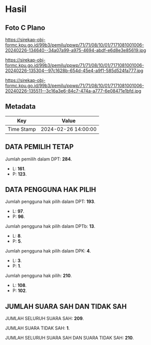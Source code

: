 # Hasil

## Foto C Plano

https://sirekap-obj-formc.kpu.go.id/99b3/pemilu/ppwp/71/71/08/10/01/7171081001006-20240226-134640--34a07a99-a975-4694-abdf-e6d8e3e85619.jpg

https://sirekap-obj-formc.kpu.go.id/99b3/pemilu/ppwp/71/71/08/10/01/7171081001006-20240226-135304--97c1628b-654d-45e4-a9f1-585d524fa777.jpg

https://sirekap-obj-formc.kpu.go.id/99b3/pemilu/ppwp/71/71/08/10/01/7171081001006-20240226-135511--3c16a3e6-84c7-474a-a777-6e08471e1bfd.jpg


## Metadata

| Key        | Value               |
| ---------- | ------------------- |
| Time Stamp | 2024-02-26 14:00:00 |


## DATA PEMILIH TETAP

Jumlah pemilih dalam DPT: **284**.
 * L: **161**.
 * P: **123**.

## DATA PENGGUNA HAK PILIH

Jumlah pengguna hak pilih dalam DPT: **193**.
 * L: **97**.
 * P: **96**.

Jumlah pengguna hak pilih dalam DPTb: **13**.
 * L: **8**.
 * P: **5**.

Jumlah pengguna hak pilih dalam DPK: **4**.
 * L: **3**.
 * P: **1**.

Jumlah pengguna hak pilih: **210**.
 * L: **108**.
 * P: **102**.

## JUMLAH SUARA SAH DAN TIDAK SAH

JUMLAH SELURUH SUARA SAH: **209**.

JUMLAH SUARA TIDAK SAH: **1**.

JUMLAH SELURUH SUARA SAH DAN SUARA TIDAK SAH: **210**.


